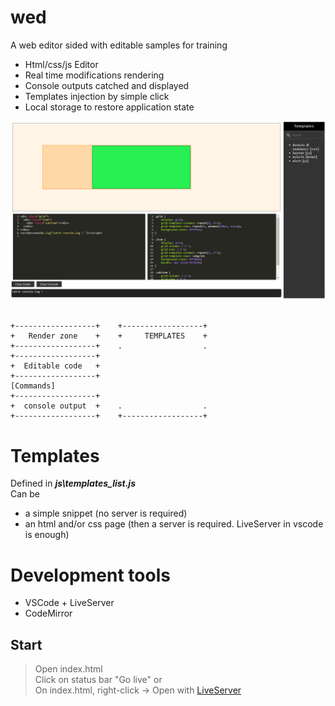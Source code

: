 # wed
A web editor sided with editable samples for training

* Html/css/js Editor   
* Real time modifications rendering
* Console outputs catched and displayed
* Templates injection by simple click      
* Local storage to restore application state 

![Wed screenshoot](wed.png)

<pre> <code>
+------------------+    +------------------+  
+   Render zone    +    +     TEMPLATES    +  
+------------------+    .                  .  
+------------------+  
+  Editable code   +  
+------------------+  
[Commands]    
+------------------+  
+  console output  +    .                  .  
+------------------+    +------------------+  
</code></pre>

# Templates

Defined in ***js\templates_list.js***  
Can be  
* a simple snippet (no server is required)
* an html and/or css page (then a server is required. LiveServer in vscode is enough)

# Development tools

* VSCode + LiveServer
* CodeMirror

## Start
> Open index.html  
> Click on status bar "Go live" or  
> On index.html, right-click → Open with [LiveServer](https://marketplace.visualstudio.com/items?itemName=ritwickdey.LiveServer)  

